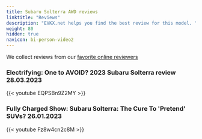 ```yaml
---
title: Subaru Solterra AWD reviews
linktitle: "Reviews"
description: "EVKX.net helps you find the best review for this model. "
weight: 80
hidden: true
navicon: bi-person-video2
---
```

We collect reviews from our [favorite online reviewers](/guides/evreviewers/)

### Electrifying: One to AVOID? 2023 Subaru Solterra review 28.03.2023

{{< youtube EQPSBn9Z2MY >}}

### Fully Charged Show: Subaru Solterra: The Cure To 'Pretend' SUVs? 26.01.2023

{{< youtube Fz8w4cn2c8M >}}

